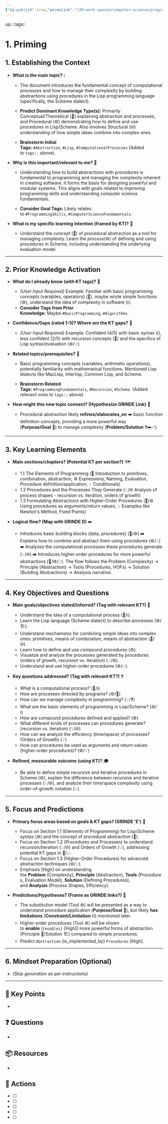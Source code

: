 ```yaml
---
{"dg-publish":true,"permalink":"/20-work-spaces/computer-science/programming/scheme/sicp/detailed/chapter-i/1-priming/"}
---
```



up:: 
tags:: 



# 1. Priming
## 1. Establishing the Context

- **What is the main topic?** ℹ️
    - The document introduces the fundamental concept of computational processes and how to manage their complexity by building abstractions using procedures in the Lisp programming language (specifically, the Scheme dialect).   
        
    - **Predict Dominant Knowledge Type(s):** Primarily Conceptual/Theoretical (📖) explaining abstraction and processes, and Procedural (⚙️) demonstrating how to define and use procedures in Lisp/Scheme. Also involves Structural (🌐) understanding of how simple ideas combine into complex ones.
    - **Brainstorm Initial Tags:** `#Abstraction`, `#Lisp`, `#ComputationalProcesses` (Added to `tags::` above).
      
- **Why is this important/relevant to me?** 🔑
    - Understanding how to build abstractions with procedures is fundamental to programming and managing the complexity inherent in creating software. It forms the basis for designing powerful and modular systems. This aligns with goals related to improving programming skills and understanding computer science fundamentals.   
        
    - **Consider Goal Tags:** Likely relates to `#ProgrammingSkills`, `#ComputerScienceFundamentals`.
      
- **What is my specific learning intention (framed by KT)?** 🎯
    - Understand the _concept_ (📖) of procedural abstraction as a tool for managing complexity. Learn the _process_(⚙️) of defining and using procedures in Scheme, including understanding the underlying evaluation model.

---

## 2. Prior Knowledge Activation

- **What do I already know (with KT tags)?** 🧠
    - _(User Input Required)_ Example: Familiar with basic programming concepts (variables, operators) (📖), maybe wrote simple functions (⚙️), understand the idea of complexity in software (ℹ️).
    - **Consider Tags from Prior Knowledge:** Maybe `#BasicProgramming`, `#Algorithms`.
      
- **Confidence/Gaps (rated 1-5)? Where are the KT gaps?** 🤔
    - _(User Input Required)_ Example: Confident (4/5) with basic syntax (ℹ️), less confident (2/5) with recursion concepts (📖) and the specifics of Lisp syntax/evaluation (⚙️/💡).
      
- **Related topics/prerequisites?** 🔗
    - Basic programming concepts (variables, arithmetic operations), potentially familiarity with mathematical functions. Mentioned Lisp dialects like MacLisp, Interlisp, Common Lisp, and Scheme.   
        
    - **Brainstorm Related Tags:** `#ProgrammingFundamentals`, `#Recursion`, `#Scheme`. (Added relevant ones to `tags::` above).
      
- **How might this new topic connect? (Hypothesize GRINDE Link)** 🧩
    - Procedural abstraction likely **refines/elaborates_on** ➡️ basic function definition concepts, providing a more powerful way (**Purpose/Goal** 🎯) to manage complexity (**Problem/Solution** ❓➡️✅).

---

## 3. Key Learning Elements

- **Main sections/chapters? (Potential KT per section?)** 🗺️
    - 1.1 The Elements of Programming (📖 Introduction to primitives, combination, abstraction; ⚙️ Expressions, Naming, Evaluation, Procedure definition/application; 💡 Conditionals)
    - 1.2 Procedures and the Processes They Generate (💡/🌐 Analysis of process shapes - recursion vs. iteration, orders of growth)
    - 1.3 Formulating Abstractions with Higher-Order Procedures (📖/⚙️ Using procedures as arguments/return values; 💡 Examples like Newton's Method, Fixed Points)
      
- **Logical flow? (Map with GRINDE D)** ➡️
    - Introduces basic building blocks (data, procedures) (📖/⚙️) ➡️ Explains how to combine and abstract them using procedures (⚙️/💡) ➡️ Analyzes the computational processes these procedures generate (💡/🌐) ➡️ Introduces higher-order procedures for more powerful abstractions (📖/⚙️/💡). The flow follows the Problem (Complexity) -> Principle (Abstraction) -> Tools (Procedures, HOFs) -> Solution (Building Abstractions) -> Analysis narrative.

---

## 4. Key Objectives and Questions

- **Main goals/objectives stated/inferred? (Tag with relevant KT?)** 📄
    - Understand the idea of a computational process (📖/ℹ️).   
    - Learn the Lisp language (Scheme dialect) to describe processes (⚙️/🏗️).   
    - Understand mechanisms for combining simple ideas into complex ones: primitives, means of combination, means of abstraction (📖/🌐).   
    - Learn how to define and use compound procedures (⚙️).   
    - Visualize and analyze the processes generated by procedures (orders of growth, recursion vs. iteration) (💡/🌐).   
    - Understand and use higher-order procedures (⚙️/💡).   
        
- **Key questions addressed? (Tag with relevant KT?)** ❓
    - What is a computational process? (📖/ℹ️)   
    - How are processes directed by programs? (⚙️/📖)   
    - How can we manage complexity in programming? (💡/❓)   
    - What are the basic elements of programming in Lisp/Scheme? (⚙️/ℹ️)   
    - How are compound procedures defined and applied? (⚙️)   
    - What different kinds of processes can procedures generate? (recursion vs. iteration) (💡/🌐)   
    - How can we analyze the efficiency (time/space) of processes? (Orders of Growth) (💡)   
    - How can procedures be used as arguments and return values (higher-order procedures)? (⚙️/💡)   
        
- **Refined, measurable outcome (using KT)?** 🎓
    - Be able to define simple recursive and iterative procedures in Scheme (⚙️), explain the difference between recursive and iterative processes (💡/🌐), and analyze their time/space complexity using order-of-growth notation (💡).

---

## 5. Focus and Predictions

- **Primary focus areas based on goals & KT gaps? (GRINDE 'E')** 🔦
    - Focus on Section 1.1 (Elements of Programming) for Lisp/Scheme syntax (⚙️) and the concept of procedural abstraction (📖).
    - Focus on Section 1.2 (Procedures and Processes) to understand recursion/iteration (💡/🌐) and Orders of Growth (💡), addressing potential KT gaps in 📖/💡.
    - Focus on Section 1.3 (Higher-Order Procedures) for advanced abstraction techniques (⚙️/💡).
    - Emphasis [High] on understanding the **Problem** (Complexity), **Principle** (Abstraction), **Tools** (Procedures, Evaluation Model), **Solution** (Defining Procedures), and **Analysis** (Process Shapes, Efficiency).
      
- **Predictions/Hypotheses? (Frame as GRINDE links?)** 🔮
    - The substitution model (Tool ⚙️) will be presented as a way to understand procedure application (**Purpose/Goal** 🎯), but likely **has limitations** (**Constraint/Limitation** ⛓️) mentioned later.
    - Higher-order procedures (Tool ⚙️) will be shown to **enable** (`{enables}` [High]) more powerful forms of abstraction (Principle 📖/Solution 🏗️) compared to simple procedures.
    - Predict `Abstraction` {is_implemented_by} `Procedures` [High].

---

## 6. Mindset Preparation (Optional)

- _(Skip generation as per instructions)_

---

## 🔑 Key Points
- 
## ❓ Questions
- 
## 📦 Resources
- 
## 🎯 Actions
- [ ] 
- [ ] 
- [ ] 
- [ ] 
- [ ] 
